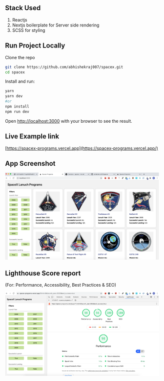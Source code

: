 ## Stack Used

1. Reactjs
2. Nextjs boilerplate for Server side rendering
3. SCSS for styling

## Run Project Locally

Clone the repo

```bash
git clone https://github.com/abhishekraj007/spacex.git
cd spacex
```

Install and run:

```bash
yarn
yarn dev
#or
npm install
npm run dev
```

Open [http://localhost:3000](http://localhost:3000) with your browser to see the result.

## Live Example link

[https://spacex-programs.vercel.app](https://spacex-programs.vercel.app/)

## App Screenshot

![App's screenshot](https://raw.githubusercontent.com/abhishekraj007/spacex/master/public/screenshot.png)

## Lighthouse Score report

(For: Performance, Accessibility, Best Practices & SEO)

![Lighthouse screenshot](https://raw.githubusercontent.com/abhishekraj007/spacex/master/public/lighthouse-report.png)
